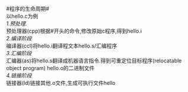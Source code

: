 #程序的生命周期#  
以hello.c为例  
*1.预处理.*   
预处理器(cpp)根据#开头的命令,修改原始c程序,得到hello.i  
*2.编译阶段*  
编译器(ccl)将hello.i翻译程文本hello.s/汇编程序  
*3.汇编阶段*  
汇编器(as)将hello.s翻译成机器语言指令.得到可重定位目标程序(relocatable object program) hello.o的二进制文件  
*4.链接阶段*   
链接器(ld)链接其他.o文件,生成可执行文件hello  

